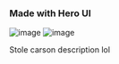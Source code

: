 ### Made with Hero UI

![image](https://github.com/user-attachments/assets/0ae409ac-2787-4e84-8611-2ed6a1e9c6e2)
![image](https://github.com/user-attachments/assets/5668ade8-c6f9-4047-a220-ba0dcf679cba)

Stole carson description lol
